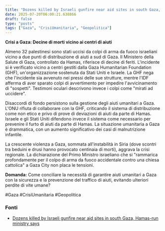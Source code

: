 ```yaml
---
title: "Dozens killed by Israeli gunfire near aid sites in south Gaza, Hamas-run ministry says"
date: 2025-07-20T06:00:21.638866
draft: false
type: "posts"
tags: ["Gaza", "CrisiUmanitaria", "Geopolitica"]
---
```


**Crisi a Gaza: Decine di morti vicino ai centri di aiuti**

Almeno 32 palestinesi sono stati uccisi da colpi di arma da fuoco israeliani vicino a due punti di distribuzione di aiuti a sud di Gaza.  Il Ministero della Salute di Gaza, controllato da Hamas, riferisce di decine di feriti.  L'incidente si è verificato vicino a centri gestiti dalla Gaza Humanitarian Foundation (GHF), un'organizzazione sostenuta da Stati Uniti e Israele.  La GHF nega che l'incidente sia avvenuto nei pressi delle sue strutture, mentre l'IDF afferma di aver sparato colpi di avvertimento per impedire l'avvicinamento di "sospetti".  Testimoni oculari descrivono invece i colpi come "mirati ad uccidere".

Disaccordi di fondo persistono sulla gestione degli aiuti umanitari a Gaza. L'ONU rifiuta di collaborare con la GHF, criticando il sistema di distribuzione come non etico e privo di prove di deviazioni di aiuti da parte di Hamas.  Israele e gli Stati Uniti difendono invece il sistema come necessario per prevenire il furto di aiuti da parte di Hamas.  La situazione umanitaria a Gaza è drammatica, con un aumento significativo dei casi di malnutrizione infantile.

La crescente violenza a Gaza, sommata all'instabilità in Siria (dove scontri tra beduini e drusi hanno provocato centinaia di morti), aggrava la crisi regionale.  La dichiarazione del Primo Ministro israeliano che si "rammarica profondamente per il colpo di arma da fuoco accidentale contro una chiesa cattolica" a Gaza City non placa le tensioni.

**Domanda:** Come conciliare la necessità di garantire aiuti umanitari a Gaza con la sicurezza e la prevenzione del traffico di aiuti, evitando ulteriori perdite di vite umane?

#Gaza #CrisiUmanitaria #Geopolitica


### Fonti
- [Dozens killed by Israeli gunfire near aid sites in south Gaza, Hamas-run ministry says](https://www.bbc.com/news/articles/ce3n04w19qlo)

